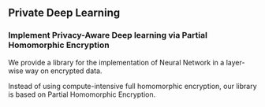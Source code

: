## Private Deep Learning
### Implement Privacy-Aware Deep learning via Partial Homomorphic Encryption
We provide a library for the implementation of Neural Network in a layer-wise way on encrypted data.

Instead of using compute-intensive full homomorphic encryption, our library is based on Partial Homomorphic Encryption.


